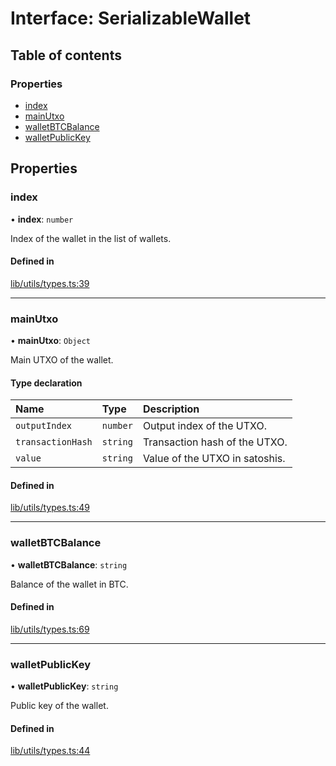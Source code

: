 # Interface: SerializableWallet

## Table of contents

### Properties

- [index](SerializableWallet.md#index)
- [mainUtxo](SerializableWallet.md#mainutxo)
- [walletBTCBalance](SerializableWallet.md#walletbtcbalance)
- [walletPublicKey](SerializableWallet.md#walletpublickey)

## Properties

### index

• **index**: `number`

Index of the wallet in the list of wallets.

#### Defined in

[lib/utils/types.ts:39](https://github.com/keep-network/tbtc-v2/blob/main/typescript/src/lib/utils/types.ts#L39)

___

### mainUtxo

• **mainUtxo**: `Object`

Main UTXO of the wallet.

#### Type declaration

| Name | Type | Description |
| :------ | :------ | :------ |
| `outputIndex` | `number` | Output index of the UTXO. |
| `transactionHash` | `string` | Transaction hash of the UTXO. |
| `value` | `string` | Value of the UTXO in satoshis. |

#### Defined in

[lib/utils/types.ts:49](https://github.com/keep-network/tbtc-v2/blob/main/typescript/src/lib/utils/types.ts#L49)

___

### walletBTCBalance

• **walletBTCBalance**: `string`

Balance of the wallet in BTC.

#### Defined in

[lib/utils/types.ts:69](https://github.com/keep-network/tbtc-v2/blob/main/typescript/src/lib/utils/types.ts#L69)

___

### walletPublicKey

• **walletPublicKey**: `string`

Public key of the wallet.

#### Defined in

[lib/utils/types.ts:44](https://github.com/keep-network/tbtc-v2/blob/main/typescript/src/lib/utils/types.ts#L44)
